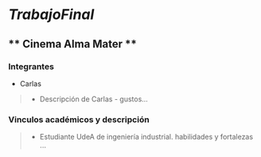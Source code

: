 # *TrabajoFinal*
## ** Cinema Alma Mater **
### Integrantes
* Carlas
>* Descripción de Carlas - gustos...

### Vinculos académicos y descripción 
>* Estudiante UdeA de ingeniería industrial. habilidades y fortalezas ...

